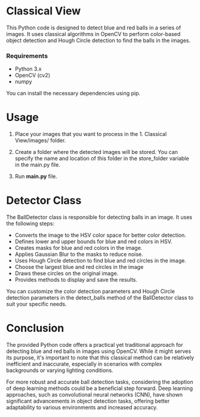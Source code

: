# Classical View

This Python code is designed to detect blue and red balls in a series of images. It uses classical algorithms in OpenCV to perform color-based object detection and Hough Circle detection to find the balls in the images.

### Requirements
* Python 3.x
* OpenCV (cv2)
* numpy
  
You can install the necessary dependencies using pip.

# Usage
1. Place your images that you want to process in the 1. Classical View/images/ folder.

2. Create a folder where the detected images will be stored. You can specify the name and location of this folder in the store_folder variable in the main.py file.

3. Run **main.py** file.

# Detector Class
The BallDetector class is responsible for detecting balls in an image. It uses the following steps:

* Converts the image to the HSV color space for better color detection.
* Defines lower and upper bounds for blue and red colors in HSV.
* Creates masks for blue and red colors in the image.
* Applies Gaussian Blur to the masks to reduce noise.
* Uses Hough Circle detection to find blue and red circles in the image.
* Choose the largest blue and red circles in the image
* Draws these circles on the original image.
* Provides methods to display and save the results.

You can customize the color detection parameters and Hough Circle detection parameters in the detect_balls method of the BallDetector class to suit your specific needs.

# Conclusion
The provided Python code offers a practical yet traditional approach for detecting blue and red balls in images using OpenCV. While it might serves its purpose, it's important to note that this classical method can be relatively inefficient and inaccurate, especially in scenarios with complex backgrounds or varying lighting conditions.

For more robust and accurate ball detection tasks, considering the adoption of deep learning methods could be a beneficial step forward. Deep learning approaches, such as convolutional neural networks (CNN), have shown significant advancements in object detection tasks, offering better adaptability to various environments and increased accuracy.